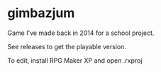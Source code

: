 # gimbazjum
Game I've made back in 2014 for a school project.

See releases to get the playable version.

To edit, install RPG Maker XP and open .rxproj
